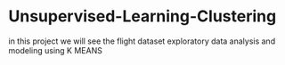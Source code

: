 # Unsupervised-Learning-Clustering
in this project we will see the flight dataset exploratory data analysis and modeling using K MEANS
